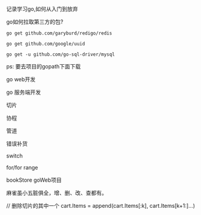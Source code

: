 记录学习go,如何从入门到放弃

go如何拉取第三方的包?

```shell
go get github.com/garyburd/redigo/redis

go get github.com/google/uuid   

go get -u github.com/go-sql-driver/mysql
```
ps: 要去项目的gopath下面下载


go web开发

go 服务端开发

切片

协程

管道

错误补货

switch

for/for range


bookStore goWeb项目

麻雀虽小五脏俱全，增、删、改、查都有。

// 删除切片的其中一个
cart.Items = append(cart.Items[:k], cart.Items[k+1:]...)
